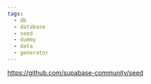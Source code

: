 ```yaml
---
tags:
  - db
  - database
  - seed
  - dummy
  - data
  - generator
---
```

https://github.com/supabase-community/seed

